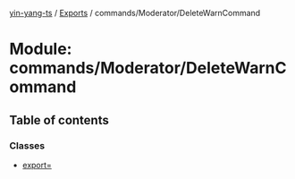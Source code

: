 [yin-yang-ts](../README.md) / [Exports](../modules.md) / commands/Moderator/DeleteWarnCommand

# Module: commands/Moderator/DeleteWarnCommand

## Table of contents

### Classes

- [export&#x3D;](../classes/commands_moderator_deletewarncommand.export_.md)
